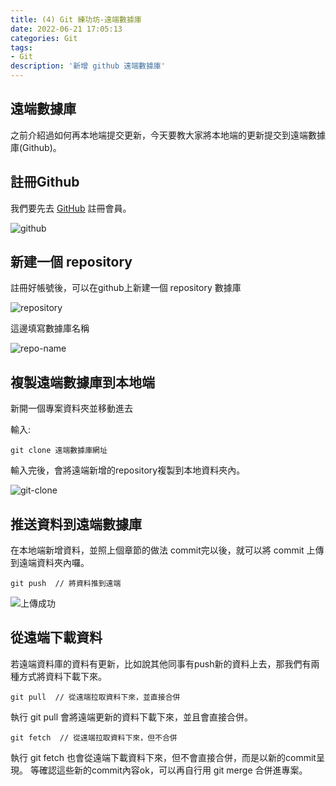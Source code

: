 ```yaml
---
title: (4) Git 練功坊-遠端數據庫
date: 2022-06-21 17:05:13
categories: Git
tags: 
- Git
description: '新增 github 遠端數據庫'
---
```


## 遠端數據庫

之前介紹過如何再本地端提交更新，今天要教大家將本地端的更新提交到遠端數據庫(Github)。

## 註冊Github

我們要先去 [GitHub](https://github.com/) 註冊會員。

![github](https://ithelp.ithome.com.tw/upload/images/20190908/20119923T2oDPSuQK3.png)

## 新建一個 repository

註冊好帳號後，可以在github上新建一個 repository 數據庫

![repository](https://miro.medium.com/max/1400/1*7xMLMI0zZ87X4s9Hi4EIHg.png)

這邊填寫數據庫名稱

![repo-name](https://miro.medium.com/max/1400/1*PdIfUXuiD4hS1HDjNyhU7w.png)



## 複製遠端數據庫到本地端

新開一個專案資料夾並移動進去

輸入:

```
git clone 遠端數據庫網址
```

輸入完後，會將遠端新增的repository複製到本地資料夾內。

![git-clone](https://miro.medium.com/max/1400/1*TRv6Lzld1DosUcNDlJWErQ.png)


## 推送資料到遠端數據庫

在本地端新增資料，並照上個章節的做法 commit完以後，就可以將 commit 上傳到遠端資料夾內囉。

```
git push  // 將資料推到遠端
```

![上傳成功](https://miro.medium.com/max/1400/1*7mwBekzTKtNV_DHCBs_txg.png)

## 從遠端下載資料

若遠端資料庫的資料有更新，比如說其他同事有push新的資料上去，那我們有兩種方式將資料下載下來。

``` 
git pull  // 從遠端拉取資料下來，並直接合併
```

執行 git pull 會將遠端更新的資料下載下來，並且會直接合併。

``` 
git fetch  // 從遠端拉取資料下來，但不合併
```

執行 git fetch 也會從遠端下載資料下來，但不會直接合併，而是以新的commit呈現。
等確認這些新的commit內容ok，可以再自行用 git merge 合併進專案。







